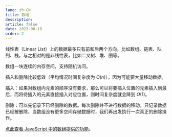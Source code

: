 ```yaml
---
lang: zh-CN
title: 数组
description:
article: false
date: 2023-08-18
order: 2
---
```


线性表（Linear List）上的数据最多只有前和后两个方向，比如数组、链表、队列、栈。与之相对的是非线性表，比如二叉树、堆、图等。

数组一块连续的内存空间，支持随机访问。

插入和删除比较低效（平均情况时间复杂度为 $O(n)$），因为可能要大量移动数据。

插入：如果对数组内元素的顺序没有要求，那么可以将要插入位置的元素插入到最后，而将待插入的元素直接插入对应位置，则时间复杂度就会降到 $O(1)$。

删除：可以先记录下已经删除的数据。每次删除并不进行数据的移动，只记录数据已经被删除，当数组没有更多空间存储数据时，我们再出发执行一次真正的删除操作。

[点此查看 JavaScript 中的数组提供的功能](/front-end/js/grammar/js-array.md)。
